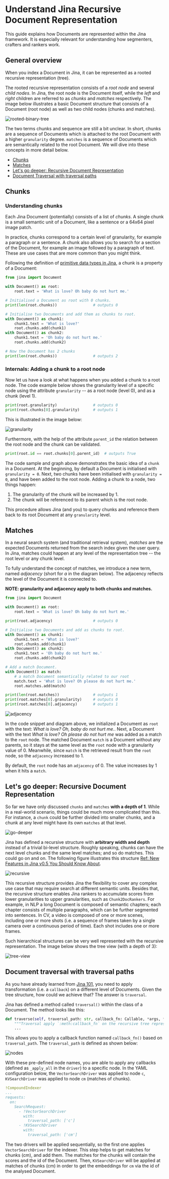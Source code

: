 # Understand Jina Recursive Document Representation

This guide explains how Documents are represented within the Jina framework. It is especially relevant for understanding how segmenters, crafters and rankers work.

## General overview

When you index a Document in Jina, it can be represented as a rooted recursive representation (tree).

The rooted recursive representation consists of a *root node* and several *child nodes*. In Jina, the root node is the Document itself, while the *left* and *right* children are referred to as *chunks* and *matches* respectively. The image below illustrates a basic Document structure that consists of a Document (root node) as well as two child nodes (chunks and matches).

![rooted-binary-tree](./images/overview.png)

The two terms chunks and sequence are still a bit unclear. In short, chunks are a sequence of Documents which is attached to the root Document with a higher `granularity` degree. `matches` is a sequence of Documents which are semantically related to the root Document. We will dive into these concepts in more detail below.

- [Chunks](#chunks)
- [Matches](#matches)
- [Let's go deeper: Recursive Document Representation](#lets-go-deeper-recursive-document-representation)
- [Document Traversal with traversal paths](#document-traversal-with-traversal-paths)

## Chunks

### Understanding chunks

Each Jina Document (potentially) consists of a list of *chunks*. A single chunk is a small semantic unit of a Document, like a sentence or a 64x64 pixel image patch.

In practice, chunks correspond to a certain level of granularity, for example a paragraph or a sentence. A chunk also allows you to search for a section of the Document, for example an image followed by a paragraph of text. These are use cases that are more common than you might think.

[//]: # (The original link below does not make sense any more)
[//]: # (https://hanxiao.io/2020/11/22/Primitive-Data-Types-in-Neural-Search-System/)

Following the definition of [primitive data types in Jina](primitive_data_type.rst), a chunk is a property of a Document:


```python
from jina import Document

with Document() as root:
    root.text = 'What is love? Oh baby do not hurt me.'

# Initialised a Document as root with 0 chunks.
print(len(root.chunks))                # outputs 0

# Initialise two Documents and add them as chunks to root.
with Document() as chunk1:
    chunk1.text = 'What is love?'
    root.chunks.add(chunk1)
with Document() as chunk2:
    chunk1.text = 'Oh baby do not hurt me.'
    root.chunks.add(chunk2)

# Now the Document has 2 chunks
print(len(root.chunks))                # outputs 2
```

### Internals: Adding a chunk to a root node

Now let us have a look at what happens when you added a chunk to a root node. The code example below shows the granularity level of a specific node using the attribute `granularity` -- as a root node (level 0), and as a chunk (level 1).

```python
print(root.granularity)                # outputs 0
print(root.chunks[0].granularity)      # outputs 1
```
This is illustrated in the image below:

![granularity](./images/granularity.png)

Furthermore, with the help of the attribute `parent_id` the relation between the root node and the chunk can be validated.

```python
print(root.id == root.chunks[0].parent_id)  # outputs True
```

The code sample and graph above demonstrates the basic idea of a `chunk` in a Document. At the beginning, by default a Document is initialised with `granularity = 0`. Next, two chunks have been initialised with `granularity = 0`, and have been added to the root node. Adding a chunk to a node, two things happen:

1. The granularity of the chunk will be increased by 1.
2. The chunk will be referenced to its parent which is the root node.

This procedure allows Jina (and you) to query chunks and reference them back to its root Document at any `granularity` level.

## Matches

In a neural search system (and traditional retrieval system), *matches* are the expected Documents returned from the search index given the user query. In Jina, matches could happen at any level of the representation tree -- the root level or any chunk level.

To fully understand the concept of matches, we introduce a new term, named *adjacency* (short for *a* in the diagram below). The adjacency reflects the level of the Document it is connected to.

**NOTE: granularity and adjacency apply to both chunks and matches.**

```python
from jina import Document

with Document() as root:
    root.text = 'What is love? Oh baby do not hurt me.'

print(root.adjacency)                  # outputs 0

# Initialise two Documents and add as chunks to root.
with Document() as chunk1:
    chunk1.text = 'What is love?'
    root.chunks.add(chunk1)
with Document() as chunk2:
    chunk1.text = 'Oh baby do not hurt me.'
    root.chunks.add(chunk2)

# Add a match Document.
with Document() as match:
    # a match Document semantically related to our root
    match.text = 'What is love? Oh please do not hurt me.'
    root.matches.add(match)

print(len(root.matches))               # outputs 1
print(root.matches[0].granularity)     # outputs 0
print(root.matches[0].adjacency)       # outputs 1
```

![adjacency](./images/adjacency.png)

In the code snippet and diagram above, we initialized a Document as `root` with the text: *What is love? Oh, baby do not hurt me.*. Next, a Document with the text *What is love? Oh please do not hurt me* was added as a match to the `root` node. The matched Document `match` is a Document without any parents, so it stays at the same level as the `root` node with a granularity value of 0. Meanwhile, since `match` is the retrieved result from the `root` node, so the `adjacency` increased to 1.

By default, the `root` node has an `adjacency` of 0. The value increases by 1 when it hits a `match`.

## Let's go deeper: Recursive Document Representation

So far we have only discussed `chunks` and `matches` **with a depth of 1**. While in a real-world scenario, things could be much more complicated than this. For instance, a `chunk` could be further divided into smaller chunks, and a chunk at any level might have its own `matches` at that level.

![go-deeper](https://hanxiao.io/2020/08/28/What-s-New-in-Jina-v0-5/blog-post-v050-protobuf-documents.jpg)

Jina has defined a recursive structure with **arbitrary width and depth** instead of a trivial bi-level structure. Roughly speaking, chunks can have the next level chunks and the same level matches; and so do matches. This could go on and on. The following figure illustrates this structure [Ref: New Features in Jina v0.5 You Should Know About](https://hanxiao.io/2020/08/28/What-s-New-in-Jina-v0-5/).

![recursive](./images/recursive.png)

This recursive structure provides Jina the flexibility to cover any complex use case that may require search at different semantic units. Besides that, the recursive structure enables Jina rankers to accumulate scores from lower granularities to upper granularities, such as `Chunk2DocRankers`. For example, in NLP a long Document is composed of semantic chapters; each chapter consists of multiple paragraphs, which can be further segmented into sentences. In CV, a video is composed of one or more scenes, including one or more shots (i.e. a sequence of frames taken by a single camera over a continuous period of time). Each shot includes one or more frames. 

Such hierarchical structures can be very well represented with the recursive representation. The image below shows the tree view (with a depth of 3):

![tree-view](./images/tree.png)

## Document traversal with traversal paths

As you have already learned from [Jina 101](https://101.jina.ai), you need to apply transformation (i.e. a `callback`) on a different level of Documents. Given the tree structure, how could we achieve that? The answer is `traversal`.

Jina has defined a method called `traversal()` within the class of a Document. The method looks like this:

```python
def traverse(self, traversal_path: str, callback_fn: Callable, *args, **kwargs) -> None
    """Traversal apply `:meth:callback_fn` on the recursive tree representation."""
    ...
```

This allows you to apply a callback function named `callback_fn()` based on `traversal_path`. The `traversal_path` is defined as shown below:

![nodes](./images/nodes.png)

With these pre-defined node names, you are able to apply any callbacks (defined as `_apply_all` in the `driver`) to a specific node. In the YAML configuration below, the `VectorSearchDriver` was applied to node `c`, `KVSearchDriver` was applied to node `cm` (matches of chunks).

```yaml
!CompoundIndexer
...
requests:
  on:
    SearchRequest:
      - !VectorSearchDriver
        with:
          traversal_path: ['c']
      - !KVSearchDriver
        with:
          traversal_path: ['cm']
```

The two drivers will be applied sequentially, so the first one applies `VectorSearchDriver` for the indexer. This step helps to get matches for chunks (cm), and add them. The matches for the chunks will contain the scores and the id of the Document. Then, `KVSearchDriver` will be applied at matches of chunks (cm) in order to get the embeddings for `cm` via the id of the analysed Document.
